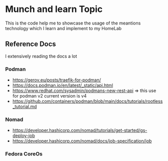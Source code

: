 # Munch and learn Topic 

This is the code help me to showcase the usage of the meantions technology which I learn and implement to my HomeLab

## Reference Docs

I extensively reading the docs a lot 

### Podman

- https://gerov.eu/posts/traefik-for-podman/
- https://docs.podman.io/en/latest/_static/api.html 
- https://www.redhat.com/sysadmin/podmans-new-rest-api => this use for podman v2 current version is v4 
- https://github.com/containers/podman/blob/main/docs/tutorials/rootless_tutorial.md

### Nomad

- https://developer.hashicorp.com/nomad/tutorials/get-started/gs-deploy-job
- https://developer.hashicorp.com/nomad/docs/job-specification/job

### Fedora CoreOs